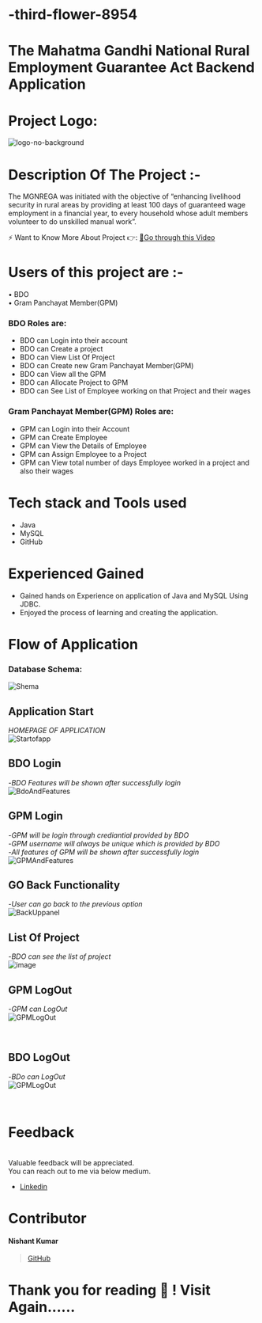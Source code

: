 # -third-flower-8954

<h1>The Mahatma Gandhi National Rural Employment Guarantee Act Backend Application</h1>
 
<h1>Project Logo:</h1>

![logo-no-background](assets/logo.png)
 

# Description Of The Project :-
The MGNREGA was initiated with the objective of “enhancing livelihood security in rural areas by providing at least 100 days of guaranteed wage employment in a financial year, to every household whose adult members volunteer to do unskilled manual work”.

⚡ Want to Know More About Project 👉: [📼Go through this Video](https://drive.google.com/file/d/1AsSOzMe264Wun1djM4uLEoNQJKWY0XGE/view?usp=sharing)<br>

# Users of this project are :-
• BDO </br>
• Gram Panchayat Member(GPM) </br>

<h3>BDO Roles are:</h3>

- BDO can Login into their account
- BDO can Create a project
- BDO can View List Of Project
- BDO can Create new Gram Panchayat Member(GPM)
- BDO can View all the GPM
- BDO can Allocate  Project to GPM
- BDO can See List of Employee working on that Project and their wages

<h3>Gram Panchayat Member(GPM) Roles are:</h3>

- GPM can Login into their Account
- GPM can Create Employee
- GPM can View the Details of Employee
- GPM can Assign Employee to a Project
- GPM can View total number of days Employee worked in a project and also their wages

# Tech stack and Tools used 

- Java
- MySQL
- GitHub

# Experienced Gained

- Gained hands on Experience on application of Java and MySQL Using JDBC.
- Enjoyed the process of learning and creating the application.


# Flow of Application

<h3>Database Schema:</h3>

![Shema](assets/ErDiagram.png)

## **Application Start** 
*HOMEPAGE OF APPLICATION*
</br>
![Startofapp](assets/Application_Opening.png)
</br>
## **BDO Login** 
  
-*BDO Features will be shown after successfully login*
</br>
![BdoAndFeatures](assets/BDO_Login.png)
</br>
## **GPM Login** 
-*GPM will be login through crediantial provided by BDO*</br>
-*GPM username will always be unique which is provided by BDO*</br>
-*All features of GPM will be shown after successfully login*
</br>
![GPMAndFeatures](assets/loginGPM.png)
</br>

## **GO Back Functionality** 
-*User can go back to the previous option*
</br>
![BackUppanel](assets/Application_Opening.png)

## **List Of Project**
-*BDO can see the list of project*
</br>
![image](assets/listOfProject.png)
</br>
## **GPM LogOut** 
-*GPM can LogOut*</br>
 ![GPMLogOut](assets/GPMLogout.png)
 
</br>

## **BDO LogOut** 
-*BDo can LogOut*</br>
 ![GPMLogOut](assets/logOutBDO.png)
 
</br>

# Feedback
</br>
 Valuable feedback will be appreciated.</br>
 You can reach out to me via below medium.


- [Linkedin](https://www.linkedin.com/feed/)
# Contributor
#### Nishant Kumar
>[GitHub](https://github.com/kumarnishantgunajn5803)
# Thank you for reading 🤗 ! Visit Again......

